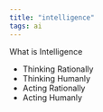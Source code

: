 ```yaml
---
title: "intelligence"
tags: ai
---
```

What is Intelligence
- Thinking Rationally
- Thinking Humanly
- Acting Rationally
- Acting Humanly